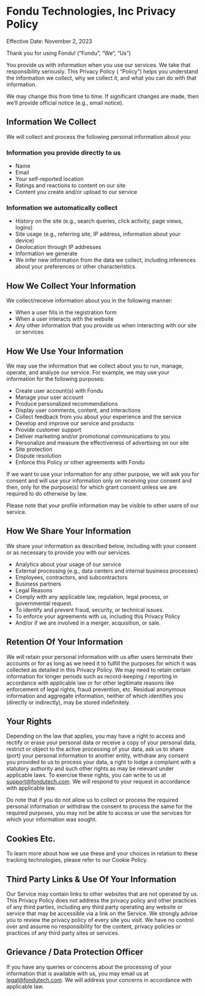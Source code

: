 # Fondu Technologies, Inc Privacy Policy

Effective Date: November 2, 2023

Thank you for using Fondu! (“Fondu”, “We”, “Us”)

You provide us with information when you use our services. We take that responsibility seriously. This Privacy Policy (
“Policy”) helps you understand the information we collect, why we collect it, and what you can do with that information.

We may change this from time to time. If significant changes are made, then we’ll provide official notice (e.g., email
notice).

## Information We Collect

We will collect and process the following personal information about you:

### Information you provide directly to us

- Name
- Email
- Your self-reported location
- Ratings and reactions to content on our site
- Content you create and/or upload to our service

### Information we automatically collect

- History on the site (e.g., search queries, click activity, page views, logins)
- Site usage (e.g., referring site, IP address, information about your device)
- Geolocation through IP addresses
- Information we generate
- We infer new information from the data we collect, including inferences about your preferences or other
  characteristics.

## How We Collect Your Information

We collect/receive information about you in the following manner:

- When a user fills in the registration form
- When a user interacts with the website
- Any other information that you provide us when interacting with our site or services

## How We Use Your Information

We may use the information that we collect about you to run, manage, operate, and analyze our service. For example, we
may use your information for the following purposes:

- Create user account(s) with Fondu
- Manage your user account
- Produce personalized recommendations
- Display user comments, content, and interactions
- Collect feedback from you about your experience and the service
- Develop and improve our service and products
- Provide customer support
- Deliver marketing and/or promotional communications to you
- Personalize and measure the effectiveness of advertising on our site
- Site protection
- Dispute resolution
- Enforce this Policy or other agreements with Fondu

If we want to use your information for any other purpose, we will ask you for consent and will use your information only
on receiving your consent and then, only for the purpose(s) for which grant consent unless we are required to do
otherwise by law.

Please note that your profile information may be visible to other users of our service.

## How We Share Your Information

We share your information as described below, including with your consent or as necessary to provide you with our
services.

- Analytics about your usage of our service
- External processing (e.g., data centers and internal business processes)
- Employees, contractors, and subcontractors
- Business partners
- Legal Reasons
- Comply with any applicable law, regulation, legal process, or governmental request.
- To identify and prevent fraud, security, or technical issues.
- To enforce your agreements with us, including this Privacy Policy
- And/or if we are involved in a merger, acquisition, or sale.

## Retention Of Your Information

We will retain your personal information with us after users terminate their accounts or for as long as we need it to
fulfill the purposes for which it was collected as detailed in this Privacy Policy. We may need to retain certain
information for longer periods such as record-keeping / reporting in accordance with applicable law or for other
legitimate reasons like enforcement of legal rights, fraud prevention, etc. Residual anonymous information and aggregate
information, neither of which identifies you (directly or indirectly), may be stored indefinitely.

## Your Rights

Depending on the law that applies, you may have a right to access and rectify or erase your personal data or receive a
copy of your personal data, restrict or object to the active processing of your data, ask us to share (port) your
personal information to another entity, withdraw any consent you provided to us to process your data, a right to lodge a
complaint with a statutory authority and such other rights as may be relevant under applicable laws. To exercise these
rights, you can write to us at [support@fondutech.com](mailto:support@fondutech.com). We will respond to your request in
accordance with applicable law.

Do note that if you do not allow us to collect or process the required personal information or withdraw the consent to
process the same for the required purposes, you may not be able to access or use the services for which your information
was sought.

## Cookies Etc.

To learn more about how we use these and your choices in relation to these tracking technologies, please refer to our
Cookie Policy.

## Third Party Links & Use Of Your Information

Our Service may contain links to other websites that are not operated by us. This Privacy Policy does not address the
privacy policy and other practices of any third parties, including any third party operating any website or service that
may be accessible via a link on the Service. We strongly advise you to review the privacy policy of every site you
visit. We have no control over and assume no responsibility for the content, privacy policies or practices of any third
party sites or services.

## Grievance / Data Protection Officer

If you have any queries or concerns about the processing of your information that is available with us, you may email us
at [legal@fondutech.com](mailto:legal@fondutech.com). We will address your concerns in accordance with applicable law.
